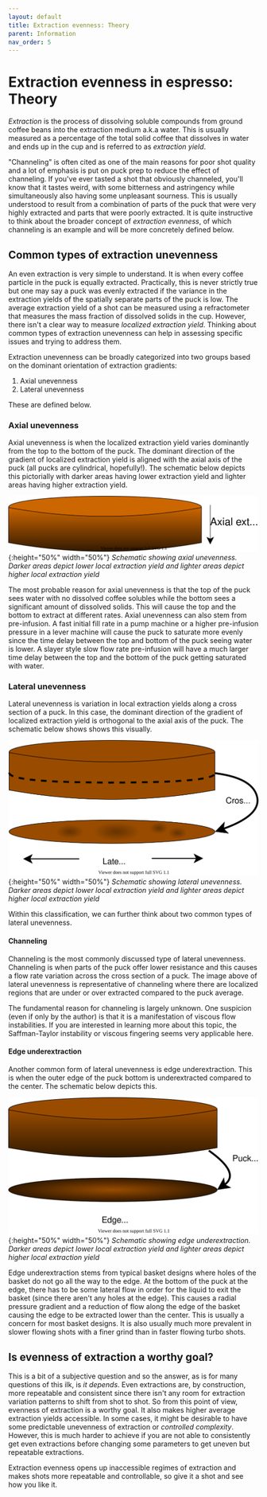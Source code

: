 ```yaml
---
layout: default
title: Extraction evenness: Theory
parent: Information
nav_order: 5
---
```


# Extraction evenness in espresso: Theory

_Extraction_ is the process of dissolving soluble compounds from ground coffee beans into the extraction medium a.k.a water. This is usually measured as a percentage of the total solid coffee that dissolves in water and ends up in the cup and is referred to as _extraction yield_. 

"Channeling" is often cited as one of the main reasons for poor shot quality and a lot of emphasis is put on puck prep to reduce the effect of channeling. If you've ever tasted a shot that obviously channeled, you'll know that it tastes weird, with some bitterness and astringency while simultaneously also having some unpleasant sourness. This is usually understood to result from a combination of parts of the puck that were very highly extracted and parts that were poorly extracted. It is quite instructive to think about the broader concept of _extraction evenness_, of which channeling is an example and will be more concretely defined below.

## Common types of extraction unevenness

An even extraction is very simple to understand. It is when every coffee particle in the puck is equally extracted. Practically, this is never strictly true but one may say a puck was evenly extracted if the variance in the extraction yields of the spatially separate parts of the puck is low. The average extraction yield of a shot can be measured using a refractometer that measures the mass fraction of dissolved solids in the cup. However, there isn't a clear way to measure _localized extraction yield_. Thinking about common types of extraction unevenness can help in assessing specific issues and trying to address them.

Extraction unevenness can be broadly categorized into two groups based on the dominant orientation of extraction gradients:
1. Axial unevenness
2. Lateral unevenness

These are defined below.

### Axial unevenness

Axial unevenness is when the localized extraction yield varies dominantly from the top to the bottom of the puck. The dominant direction of the gradient of localized extraction yield is aligned with the axial axis of the puck (all pucks are cylindrical, hopefully!). The schematic below depicts this pictorially with darker areas having lower extraction yield and lighter areas having higher extraction yield.

![Axial unevenness](/images/axial_unevenness.svg){:height="50%" width="50%"}
*Schematic showing axial unevenness. Darker areas depict lower local extraction yield and lighter areas depict higher local extraction yield*

The most probable reason for axial unevenness is that the top of the puck sees water with no dissolved coffee solubles while the bottom sees a significant amount of dissolved solids. This will cause the top and the bottom to extract at different rates. Axial unevenness can also stem from pre-infusion. A fast initial fill rate in a pump machine or a higher pre-infusion pressure in a lever machine will cause the puck to saturate more evenly since the time delay between the top and bottom of the puck seeing water is lower. A slayer style slow flow rate pre-infusion will have a much larger time delay between the top and the bottom of the puck getting saturated with water.

### Lateral unevenness

Lateral unevenness is variation in local extraction yields along a cross section of a puck. In this case, the dominant direction of the gradient of localized extraction yield is orthogonal to the axial axis of the puck. The schematic below shows shows this visually.

![Lateral unevenness](/images/lateral_unevenness.svg){:height="50%" width="50%"}
*Schematic showing lateral unevenness. Darker areas depict lower local extraction yield and lighter areas depict higher local extraction yield*

Within this classification, we can further think about two common types of lateral unevenness.

#### Channeling

Channeling is the most commonly discussed type of lateral unevenness. Channeling is when parts of the puck offer lower resistance and this causes a flow rate variation across the cross section of a puck.  The image above of lateral unevenness is representative of channeling where there are localized regions that are under or over extracted compared to the puck average.

The fundamental reason for channeling is largely unknown. One suspicion (even if only by the author) is that it is a manifestation of viscous flow instabilities. If you are interested in learning more about this topic, the Saffman-Taylor instability or viscous fingering seems very applicable here.

#### Edge underextraction

Another common form of lateral unevenness is edge underextraction. This is when the outer edge of the puck bottom is underextracted compared to the center. The schematic below depicts this.

![Edge underextraction](/images/edge_underextraction.svg){:height="50%" width="50%"}
*Schematic showing edge underextraction. Darker areas depict lower local extraction yield and lighter areas depict higher local extraction yield*

Edge underextraction stems from typical basket designs where holes of the basket do not go all the way to the edge. At the bottom of the puck at the edge, there has to be some lateral flow in order for the liquid to exit the basket (since there aren't any holes at the edge). This causes a radial pressure gradient and a reduction of flow along the edge of the basket causing the edge to be extracted lower than the center. This is usually a concern for most basket designs. It is also usually much more prevalent in slower flowing shots with a finer grind than in faster flowing turbo shots.

## Is evenness of extraction a worthy goal?

This is a bit of a subjective question and so the answer, as is for many questions of this ilk, is _it depends_. Even extractions are, by construction, more repeatable and consistent since there isn't any room for extraction variation patterns to shift from shot to shot. So from this point of view, evenness of extraction is a worthy goal. It also makes higher average extraction yields accessible. In some cases, it might be desirable to have some predictable unevenness of extraction or _controlled complexity_. However, this is much harder to achieve if you are not able to consistently get even extractions before changing some parameters to get uneven but repeatable extractions.

Extraction evenness opens up inaccessible regimes of extraction and makes shots more repeatable and controllable, so give it a shot and see how you like it.